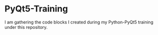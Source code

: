 # PyQt5-Training
I am gathering the code blocks I created during my Python-PyQt5 training under this repository.
